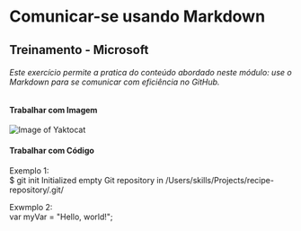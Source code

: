 #  Comunicar-se usando Markdown 

## Treinamento - Microsoft 

###### Este exercício permite a pratica do conteúdo abordado neste módulo: use o Markdown para se comunicar com eficiência no GitHub. 

#### Trabalhar com Imagem

![Image of Yaktocat](https://octodex.github.com/images/yaktocat.png)
  
#### Trabalhar com Código

Exemplo 1:  
$ git init
Initialized empty Git repository in /Users/skills/Projects/recipe-repository/.git/

Exwmplo 2:  
var myVar = "Hello, world!";
